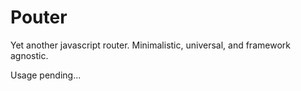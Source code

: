 # Pouter

Yet another javascript router. Minimalistic, universal, and framework agnostic.

Usage pending...
